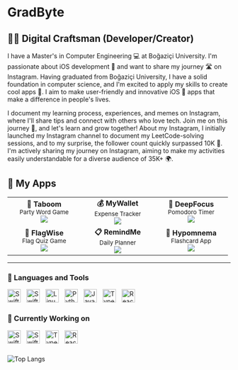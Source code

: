 # GradByte

## 👨‍💻 Digital Craftsman (Developer/Creator)

I have a Master's in Computer Engineering 💻 at Boğaziçi University. I'm passionate about iOS development 🍎 and want to share my journey 🛣️ on Instagram. Having graduated from Boğaziçi University, I have a solid foundation in computer science, and I'm excited to apply my skills to create cool apps 📱. I aim to make user-friendly and innovative iOS 🍏 apps that make a difference in people's lives.

I document my learning process, experiences, and memes on Instagram, where I'll share tips and connect with others who love tech. Join me on this journey 🤝, and let's learn and grow together! About my Instagram, I initially launched my Instagram channel to document my LeetCode-solving sessions, and to my surprise, the follower count quickly surpassed 10K 🥳. I'm actively sharing my journey on Instagram, aiming to make my activities easily understandable for a diverse audience of 35K+ 🌍.

## 📱 My Apps

<div align="left">
<table>
<tr>
<td align="center" width="150">
<div>
<b>🎉 Taboom</b><br>
<sub>Party Word Game</sub><br>
<a href="https://apps.apple.com/tr/app/taboom-party-word-game/id6478031111">
<img src="https://img.shields.io/badge/App_Store-Download-0D96F6?style=flat-square&logo=app-store&logoColor=white"/>
</a>
</div>
</td>
<td align="center" width="150">
<div>
<b>💰 MyWallet</b><br>
<sub>Expense Tracker</sub><br>
<a href="https://apps.apple.com/tr/app/mywallet-expense-tracker/id6479616859">
<img src="https://img.shields.io/badge/App_Store-Download-0D96F6?style=flat-square&logo=app-store&logoColor=white"/>
</a>
</div>
</td>
<td align="center" width="150">
<div>
<b>🎯 DeepFocus</b><br>
<sub>Pomodoro Timer</sub><br>
<a href="https://apps.apple.com/us/app/deepfocus-pomodoro-timer/id6503199985">
<img src="https://img.shields.io/badge/App_Store-Download-0D96F6?style=flat-square&logo=app-store&logoColor=white"/>
</a>
</div>
</td>
</tr>
<tr>
<td align="center" width="150">
<div>
<b>🚩 FlagWise</b><br>
<sub>Flag Quiz Game</sub><br>
<a href="https://apps.apple.com/tr/app/flagwise-flag-quiz/id6708237233">
<img src="https://img.shields.io/badge/App_Store-Download-0D96F6?style=flat-square&logo=app-store&logoColor=white"/>
</a>
</div>
</td>
<td align="center" width="150">
<div>
<b>📋 RemindMe</b><br>
<sub>Daily Planner</sub><br>
<a href="https://apps.apple.com/tr/app/remindme-daily-planner/id6740724717">
<img src="https://img.shields.io/badge/App_Store-Download-0D96F6?style=flat-square&logo=app-store&logoColor=white"/>
</a>
</div>
</td>
<td align="center" width="150">
<div>
<b>🧠 Hypomnema</b><br>
<sub>Flashcard App</sub><br>
<a href="https://apps.apple.com/tr/app/hypomnema-flashcard/id6742754303">
<img src="https://img.shields.io/badge/App_Store-Download-0D96F6?style=flat-square&logo=app-store&logoColor=white"/>
</a>
</div>
</td>
</tr>
</table>

</div>

---

### 🧰 Languages and Tools

<img align="left" alt="Swift" width="30px" style="padding-right:10px;" src="https://cdn.jsdelivr.net/gh/devicons/devicon/icons/swift/swift-original.svg"/>
<img align="left" alt="SwiftUI" width="30px" style="padding-right:10px;" src="https://developer.apple.com/assets/elements/icons/swiftui/swiftui-96x96_2x.png"/>
<img align="left" alt="Linux" width="30px" style="padding-right:10px;" src="https://cdn.jsdelivr.net/gh/devicons/devicon/icons/linux/linux-original.svg" />
<img align="left" alt="Python" width="30px" style="padding-right:10px;" src="https://cdn.jsdelivr.net/gh/devicons/devicon/icons/python/python-plain.svg" />
<img align="left" alt="JavaScript" width="30px" style="padding-right:10px;" src="https://cdn.jsdelivr.net/gh/devicons/devicon/icons/javascript/javascript-plain.svg" />
<img align="left" alt="TypeScript" width="30px" style="padding-right:10px;" src="https://cdn.jsdelivr.net/gh/devicons/devicon/icons/typescript/typescript-plain.svg" />
<img align="left" alt="React Native" width="30px" style="padding-right:10px;" src="https://cdn.jsdelivr.net/gh/devicons/devicon/icons/reactnative/reactnative-original.svg" />
<br />

#

### 🌱 Currently Working on

<img align="left" alt="Swift" width="30px" style="padding-right:10px;" src="https://cdn.jsdelivr.net/gh/devicons/devicon/icons/swift/swift-original.svg"/>
<img align="left" alt="SwiftUI" width="30px" style="padding-right:10px;" src="https://developer.apple.com/assets/elements/icons/swiftui/swiftui-96x96_2x.png"/>
<img align="left" alt="TypeScript" width="30px" style="padding-right:10px;" src="https://cdn.jsdelivr.net/gh/devicons/devicon/icons/typescript/typescript-plain.svg" />
<img align="left" alt="React Native" width="30px" style="padding-right:10px;" src="https://cdn.jsdelivr.net/gh/devicons/devicon/icons/reactnative/reactnative-original.svg" />
      
<br />

#

![Top Langs](https://github-readme-stats.vercel.app/api/top-langs/?username=GradByte&langs_count=4&theme=highcontrast)

